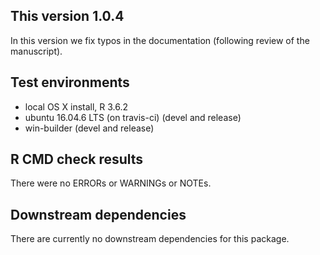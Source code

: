 ## This version 1.0.4
In this version we fix typos in the documentation (following review of the manuscript).

## Test environments
* local OS X install, R 3.6.2
* ubuntu 16.04.6 LTS (on travis-ci) (devel and release)
* win-builder (devel and release)

## R CMD check results
There were no ERRORs or WARNINGs or NOTEs. 

## Downstream dependencies
There are currently no downstream dependencies for this package.
